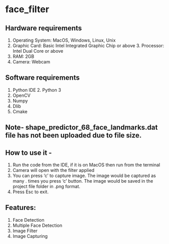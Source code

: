 # face_filter

## Hardware requirements
1. Operating System: MacOS, Windows, Linux, Unix
2. Graphic Card: Basic Intel Integrated Graphic Chip or above 3. Processor: Intel Dual Core or above
4. RAM: 2GB
5. Camera: Webcam

## Software requirements
1. Python IDE 2. Python 3
3. OpenCV
4. Numpy
5. Dlib
6. Cmake

## Note- shape_predictor_68_face_landmarks.dat file has not been uploaded due to file size.

## How to use it -
1) Run the code from the IDE, if it is on MacOS then run from the terminal
2) Camera will open with the filter applied
3) You can press ‘c’ to capture image. The image would be captured as many . times you press ‘c’ button.
   The image would be saved in the project file folder in .png format.
4) Press Esc to exit.


## Features: 
1) Face Detection
2) Multiple Face Detection
3) Image Filter
4) Image Capturing
